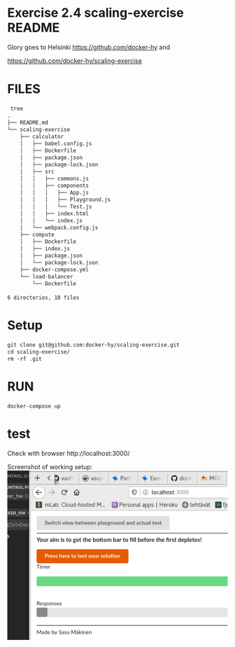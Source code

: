 # Exercise 2.4 scaling-exercise README
Glory goes to Helsinki https://github.com/docker-hy
and 

https://github.com/docker-hy/scaling-exercise


# FILES

```code
 tree
.
├── README.md
└── scaling-exercise
    ├── calculator
    │   ├── babel.config.js
    │   ├── Dockerfile
    │   ├── package.json
    │   ├── package-lock.json
    │   ├── src
    │   │   ├── commons.js
    │   │   ├── components
    │   │   │   ├── App.js
    │   │   │   ├── Playground.js
    │   │   │   └── Test.js
    │   │   ├── index.html
    │   │   └── index.js
    │   └── webpack.config.js
    ├── compute
    │   ├── Dockerfile
    │   ├── index.js
    │   ├── package.json
    │   └── package-lock.json
    ├── docker-compose.yml
    └── load-balancer
        └── Dockerfile

6 directories, 18 files
```

# Setup
```code
git clone git@github.com:docker-hy/scaling-exercise.git
cd scaling-exercise/
rm -rf .git
```
# RUN
```code
docker-compose up
```

# test

Check with browser http://localhost:3000/ 

Screenshot of working setup:
![see screenshotfile](./BEFORE-non-scaled-2.4.png?raw=true "BEFORE-non-scaled-2.4.png")

